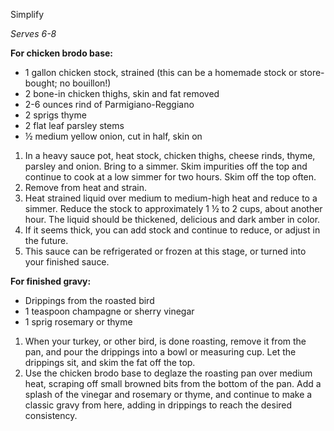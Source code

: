 Simplify

<i data-recipe="gravybase2 gravysauce2" class="fa fa-shopping-basket" aria-hidden="true"></i>

<em>Serves 6-8</em>

<strong>For chicken brodo base:</strong>
<ul>
  <li>1 gallon chicken stock, strained (this can be a homemade stock or store-bought; no bouillon!)
  <li>2 bone-in chicken thighs, skin and fat removed
  <li>2-6 ounces rind of Parmigiano-Reggiano
  <li>2 sprigs thyme
  <li>2 flat leaf parsley stems
  <li>½ medium yellow onion, cut in half, skin on
</ul>
 
<ol>
  <li>In a heavy sauce pot, heat stock, chicken thighs, cheese rinds, thyme, parsley and onion. Bring to a simmer. Skim impurities off the top and continue to cook at a low simmer for two hours. Skim off the top often.
  <li>Remove from heat and strain.  
  <li>Heat strained liquid over medium to medium-high heat and reduce to a simmer. Reduce the stock to approximately 1 ½  to 2 cups, about another hour. The liquid should be thickened, delicious and dark amber in color.
  <li>If it seems thick, you can add stock and continue to reduce, or adjust in the future. 
  <li>This sauce can be refrigerated or frozen at this stage, or turned into your finished sauce.
</ol>

<strong>For finished gravy:</strong>
<ul>
  <li>Drippings from the roasted bird
  <li>1 teaspoon champagne or sherry vinegar
  <li>1 sprig rosemary or thyme
</ul>

<ol>
  <li>When your turkey, or other bird, is done roasting, remove it from the pan, and pour the drippings into a bowl or measuring cup. Let the drippings sit, and skim the fat off the top. 
  <li>Use the chicken brodo base to deglaze the roasting pan over medium heat, scraping off small browned bits from the bottom of the pan. Add a splash of the vinegar and rosemary or thyme, and continue to make a classic gravy from here, adding in drippings to reach the desired consistency. 
</ol>